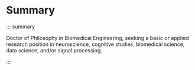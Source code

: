 # Summary

::: summary

Doctor of Philosophy in Biomedical Engineering, seeking a basic or applied research position in neuroscience, cognitive studies, biomedical science, data science, and/or signal processing.

:::
